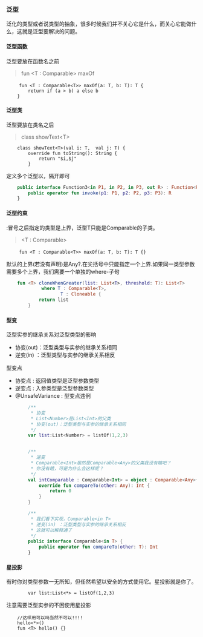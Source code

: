


### 泛型

泛化的类型或者说类型的抽象，很多时候我们并不关心它是什么，而关心它能做什么，这就是泛型要解决的问题。


#### 泛型函数

泛型要放在函数名之前

> fun \<T : Comparable<T>> maxOf

```
   　fun <T : Comparable<T>> maxOf(a: T, b: T): T {
        return if (a > b) a else b
    }
```

#### 泛型类

泛型要放在类名之后
> class showText\<T>

```
	class showText<T>(val i: T,  val j: T) {
    	override fun toString(): String {
        	return "$i,$j"
    	}
```
定义多个泛型以，隔开即可

```kotlin
	public interface Function3<in P1, in P2, in P3, out R> : Function<R>{
    	public operator fun invoke(p1: P1, p2: P2, p3: P3): R
    }
```
#### 泛型约束

:冒号之后指定的类型是上界，泛型T只能是Comparable<T>的子类。

> \<T : Comparable<T>>

```
   　fun <T : Comparable<T>> maxOf(a: T, b: T): T {}
```

默认的上界(若没有声明)是Any?.在尖括号中只能指定一个上界.如果同一类型参数需要多个上界，我们需要一个单独的where-子句

```kotlin
	fun <T> cloneWhenGreater(list: List<T>, threshold: T): List<T>
           	 where T : Comparable<T>,
                  	T : Cloneable {
        	return list
    	}
```

#### 型变

泛型实参的继承关系对泛型类型的影响

* 协变(out)：泛型类型与实参的继承关系相同
* 逆变(in) ：泛型类型与实参的继承关系相反

型变点

* 协变点 : 返回值类型是泛型参数类型
* 逆变点 : 入参类型是泛型参数类型
* @UnsafeVariance : 型变点违例

```kotlin
   		/**
         * 协变
         * List<Number>是List<Int>的父类
         * 协变(out)：泛型类型与实参的继承关系相同
         */
        var list:List<Number> = listOf(1,2,3)


        /**
         * 逆变
         * Comparable<Int>居然是Comparable<Any>的父类我没有瞎吧？
         * 你没有瞎，可是为什么会这样呢？
         */
        val intComparable : Comparable<Int> = object : Comparable<Any>{
            override fun compareTo(other: Any): Int {
                return 0
            }
        }

        /**
         * 我们看下实现，Comparable<in T> 
         * 逆变(in) ：泛型类型与实参的继承关系相反
         * 这就可以解释通了
         */
        public interface Comparable<in T> {
            public operator fun compareTo(other: T): Int
        }
```

#### 星投影

有时你对类型参数一无所知，但任然希望以安全的方式使用它。星投影就是你了。

```
        var list:List<*> = listOf(1,2,3)
```

注意需要泛型实参的不困使用星投影

```
	//这样用可以吗当然不可以!!!!
    hello<*>()
    fun <T> hello() {}
```










